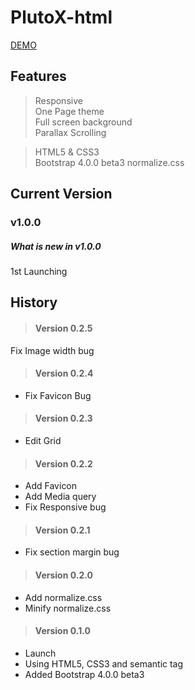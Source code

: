 # **PlutoX-html**

[ DEMO ](http://plutox-html5.bizdata.co.kr)

## Features
>Responsive   
One Page theme  
Full screen background  
Parallax Scrolling

>HTML5 & CSS3  
Bootstrap 4.0.0 beta3
normalize.css

## Current Version
### v1.0.0
##### What is new in v1.0.0  
1st Launching

## History
> #### Version 0.2.5
Fix Image width bug
> #### Version 0.2.4
  * Fix Favicon Bug
> #### Version 0.2.3
  * Edit Grid
> #### Version 0.2.2
  * Add Favicon
  * Add Media query
  * Fix Responsive bug
> #### Version 0.2.1
  * Fix section margin bug
> #### Version 0.2.0
  * Add normalize.css
  * Minify normalize.css
> #### Version 0.1.0
  * Launch
  * Using HTML5, CSS3 and semantic tag
  * Added Bootstrap 4.0.0 beta3
